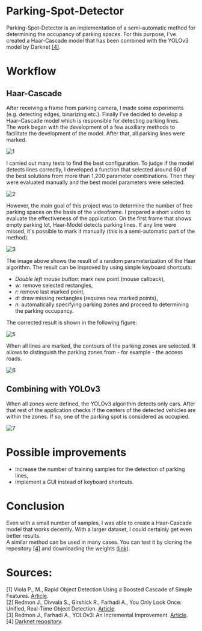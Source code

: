 # Parking-Spot-Detector
Parking-Spot-Detector is an implementation of a semi-automatic method for determining the occupancy of parking spaces. For this purpose, I've created a Haar-Cascade model that has been combined with the YOLOv3 model by Darknet [[4]](https://github.com/pjreddie/darknet).


# Workflow

## Haar-Cascade
After receiving a frame from parking camera, I made some experiments (e.g. detecting edges, binarizing etc.). Finally I've decided to develop a Haar–Cascade model which is responsible for detecting parking lines.\
The work began with the development of a few auxiliary methods to facilitate the development of the model. After that, all parking lines were marked.

![1](https://user-images.githubusercontent.com/76869717/167130691-0dd0b34f-039f-427b-b9b7-183c15f7e287.png)

I carried out many tests to find the best configuration. To judge if the model detects lines correctly, I developed a function that selected around 60 of the best solutions from more than 1,200 parameter combinations. Then they were evaluated manually and the best model parameters were selected.

![2](https://user-images.githubusercontent.com/76869717/167130715-3405ea1f-fd19-4abb-8ad3-9b998caf9afd.png)

However, the main goal of this project was to determine the number of free parking spaces on the basis of the videoframe. I prepared a short video to evaluate the effectiveness of the application.
On the first frame that shows empty parking lot, Haar-Model detects parking lines. If any line were missed, it's possible to mark it manually (this is a semi-automatic part of the method).

![3](https://user-images.githubusercontent.com/76869717/167130738-1f0f0c08-5f51-4c1c-a53f-bbdd5ee4d2c3.jpg)

The image above shows the result of a random parameterization of the Haar algorithm. The result can be improved by using simple keyboard shortcuts:
- *Double left mouse button*: mark new point (mouse callback),
- *w*: remove selected rectangles,
- *r*: remove last marked point,
- *d*: draw missing rectangles (requires new marked points),
- *n*: automatically specifying parking zones and proceed to determining the parking occupancy.

The corrected result is shown in the following figure:

![5](https://user-images.githubusercontent.com/76869717/167130866-4ab910fe-0383-4443-82a5-e620e66f329c.png)

When all lines are marked, the contours of the parking zones are selected. It allows to distinguish the parking zones from - for example - the access roads.

![6](https://user-images.githubusercontent.com/76869717/167130898-1de0b601-fe1d-4566-97ab-2a2309e61c6f.png)

## Combining with YOLOv3

When all zones were defined, the YOLOv3 algorithm detects only cars. After that rest of the application checks if the centers of the detected vehicles are within the zones. If so, one of the parking spot is considered as occupied.

![7](https://user-images.githubusercontent.com/76869717/167130922-d3566bd2-c626-432c-9cbb-c3dce8c9c09e.png)


# Possible improvements

- Increase the number of training samples for the detection of parking lines,
- implement a GUI instead of keyboard shortcuts.


# Conclusion

Even with a small number of samples, I was able to create a Haar-Cascade model that works decently. With a larger dataset, I could certainly get even better results.\
A similar method can be used in many cases. You can test it by cloning the repository [[4]](https://github.com/pjreddie/darknet) and downloading the weights ([link](https://pjreddie.com/media/files/yolov3.weights)). 


# Sources:
[1] Viola P., M., Rapid Object Detection Using a Boosted Cascade of Simple Features. [Article](http://citeseerx.ist.psu.edu/viewdoc/summary?doi=10.1.1.415.8118).\
[2] Redmon J., Divvala S., Girshick R., Farhadi A., You Only Look Once: Unified, Real-Time Object Detection. [Article](https://pjreddie.com/media/files/papers/yolo_1.pdf).\
[3] Redmon J., Farhadi A., YOLOv3: An Incremental Improvement. [Article](https://pjreddie.com/media/files/papers/YOLOv3.pdf).\
[4] [Darknet repository](https://github.com/pjreddie/darknet).
